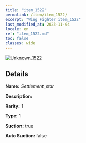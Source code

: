 ```yaml
---
title: "item_1522"
permalink: /item/item_1522/
excerpt: "Wing Fighter item_1522"
last_modified_at: 2023-11-04
locale: en
ref: "item_1522.md"
toc: false
classes: wide
---
```



 ![Unknown_1522](/images/item/Settlement_star_p.png)



## Details

 **Name:** *Settlement_star* 

 **Description:** 

 **Rarity:** 1 

 **Type:** 1 

 **Suction:** true 

 **Auto Suction:** false 



